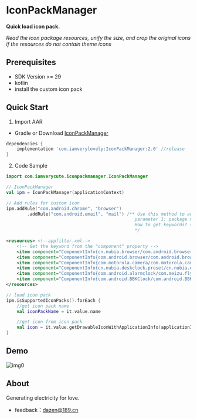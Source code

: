 # IconPackManager

**Quick load icon pack.**

*Read the icon package resources, unify the size, and crop the original icons if the resources do not contain theme icons*

## Prerequisites
+ SDK Version >= 29
+ kotlin
+ install the custom icon pack

## Quick Start

1. Import AAR

+ Gradle or Download [IconPackManager](https://github.com/iamverycute/IconPackManager/releases)

```groovy
dependencies {
    implementation 'com.iamverylovely:IconPackManager:2.0' //release
}
```

2. Code Sample

```kotlin
import com.iamverycute.iconpackmanager.IconPackManager

// IconPackManager
val ipm = IconPackManager(applicationContext)

// Add rules for custom icon
ipm.addRule("com.android.chrome", "browser")
        .addRule("com.android.email", "mail") /** Use this method to add rules when you need to specify icons for an application, 
                                                 parameter 1: package name, parameter 2: keyword (icon resource name) Fuzzy Matching
                                                 How to get keywords? see icon pack.apk assets/appfilter.xml
                                                 */
```
```xml
<resources> <!--appfilter.xml-->
    <!-- Get the keyword from the "component" property -->
    <item component="ComponentInfo{cn.nubia.browser/com.android.browser.BrowserLauncher}" drawable="browser"/>
    <item component="ComponentInfo{com.android.browser/com.android.browser.BrowserActivity}" drawable="browser"/>
    <item component="ComponentInfo{com.motorola.camera/com.motorola.camera.Camera}" drawable="camera_2"/>
    <item component="ComponentInfo{cn.nubia.deskclock.preset/cn.nubia.deskclock.DeskClock}" drawable="clock"/>
    <item component="ComponentInfo{com.android.alarmclock/com.meizu.flyme.alarmclock.DeskClock}" drawable="flyme_clock"/>
    <item component="ComponentInfo{com.android.BBKClock/com.android.BBKClock.Timer}" drawable="clock"/>
</resources>
```

```kotlin
// load icon pack
ipm.isSupportedIconPacks().forEach {
    //get icon pack name
    val iconPackName = it.value.name

    //get icon from icon pack
    val icon = it.value.getDrawableIconWithApplicationInfo(applicationInfo)              
}
```

## Demo

![img0](https://cdn.jsdelivr.net/gh/iamverycute/IconPackManager/video/demo.gif)

## About

Generating electricity for love.

+ feedback：dazen@189.cn

